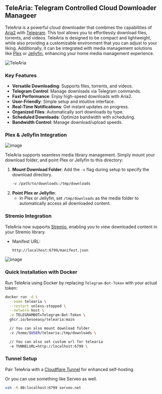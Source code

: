 ## TeleAria: Telegram Controlled Cloud Downloader Manageer

TeleAria is a powerful cloud downloader that combines the capabilities of [Aria2](https://aria2.github.io/) with [Telegram](https://telegram.org/). This tool allows you to effortlessly download files, torrents, and videos. TeleAria is designed to be compact and lightweight, while also providing a customizable environment that you can adjust to your liking. Additionally, it can be integrated with media management solutions like [Plex](https://www.plex.tv/) or [Jellyfin](https://jellyfin.org/), enhancing your home media management experience.

![TeleAria](https://github.com/user-attachments/assets/8f1165c5-f880-4efb-96aa-af9cfb8a4a49)



### Key Features

- **Versatile Downloading**: Supports files, torrents, and videos.
- **Telegram Control**: Manage downloads via Telegram commands.
- **Fast Performance**: Enjoy high-speed downloads with Aria2.
- **User-Friendly**: Simple setup and intuitive interface.
- **Real-Time Notifications**: Get instant updates on progress.
- **Organized Files**: Automatically sort downloads by type.
- **Scheduled Downloads**: Optimize bandwidth with scheduling.
- **Bandwidth Control**: Manage download/upload speeds.


### **Plex & Jellyfin Integration**

![image](https://github.com/user-attachments/assets/3c8dc81f-7333-4465-9720-bdb7c6ae4bfc)


TeleAria supports seamless media library management. Simply mount your download folder, and point Plex or Jellyfin to this directory:

1. **Mount Download Folder**: Add the `-v` flag during setup to specify the download directory.
   ```bash
   -v /path/to/downloads:/tmp/downloads
   ```
2. **Point Plex or Jellyfin**: 
   - In Plex or Jellyfin, set `/tmp/downloads` as the media folder to automatically access all downloaded content.

### **Stremio Integration**

TeleAria now supports [Stremio](https://www.strem.io/), enabling you to view downloaded content in your Stremio library.

- Manifest URL:
  ```bash
  http://localhost:6799/manifest.json
  ```

![image](https://github.com/user-attachments/assets/bc5c7c05-4823-4643-9e5e-e51b711d416e)

### Quick Installation with Docker

Run TeleAria using Docker by replacing `Telegram-Bot-Token` with your actual token:

```bash
docker run -d \
  --name telearia \
  --restart unless-stopped \
  --network host \
  -e TELEGRAMBOT=Telegram-Bot-Token \
  ghcr.io/besoeasy/telearia:main
```


```bash
  // You can also mount download folder 
  -v /home/$USER/telearia:/tmp/downloads \

  // You can also set custom url for telearia
  -e TUNNELURL=http://localhost:6799 \
```

### Tunnel Setup

Pair TeleAria with a [Cloudflare Tunnel](https://developers.cloudflare.com/cloudflare-one/connections/connect-apps/) for enhanced self-hosting.

Or you can use something like Serveo as well.

```bash
ssh -R 80:localhost:6799 serveo.net
```
